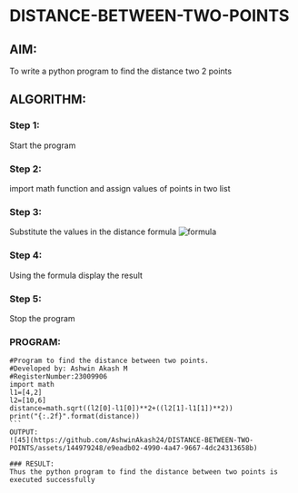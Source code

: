 # DISTANCE-BETWEEN-TWO-POINTS

## AIM:
To write a python program to find the distance two 2 points
## ALGORITHM:
### Step 1: 
Start the  program
### Step 2: 
import  math function and assign values of points in two list
### Step 3: 
Substitute the values in the distance formula  ![formula](/formula.JPG)
### Step 4: 
Using the formula display the result 
### Step 5: 
Stop the  program
### PROGRAM:
 `````` 
#Program to find the distance between two points.
#Developed by: Ashwin Akash M
#RegisterNumber:23009906
import math
l1=[4,2]
l2=[10,6]
distance=math.sqrt((l2[0]-l1[0])**2+((l2[1]-l1[1])**2))
print("{:.2f}".format(distance))
```
OUTPUT:
![45](https://github.com/AshwinAkash24/DISTANCE-BETWEEN-TWO-POINTS/assets/144979248/e9eadb02-4990-4a47-9667-4dc24313658b)

### RESULT:
Thus the python program to find the distance between two points is executed successfully

